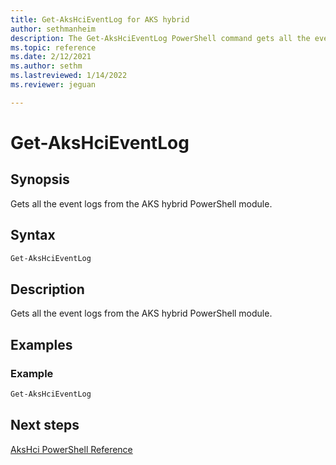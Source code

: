```yaml
---
title: Get-AksHciEventLog for AKS hybrid
author: sethmanheim
description: The Get-AksHciEventLog PowerShell command gets all the event logs from the AKS hybrid PowerShell module.
ms.topic: reference
ms.date: 2/12/2021
ms.author: sethm 
ms.lastreviewed: 1/14/2022
ms.reviewer: jeguan

---
```


# Get-AksHciEventLog

## Synopsis
Gets all the event logs from the AKS hybrid PowerShell module.

## Syntax

```powershell
Get-AksHciEventLog
```

## Description
Gets all the event logs from the AKS hybrid PowerShell module.

## Examples

### Example
```powershell
Get-AksHciEventLog
```
## Next steps

[AksHci PowerShell Reference](index.md)